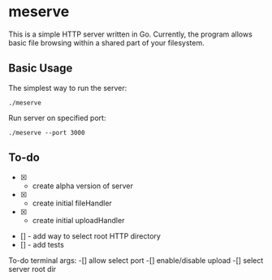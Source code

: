 

# meserve

This is a simple HTTP server written in Go.
Currently, the program allows basic file browsing within a shared part of your filesystem.

## Basic Usage

The simplest way to run the server:

```./meserve```

Run server on specified port:

```./meserve --port 3000```


## To-do
- [x] - create alpha version of server
- [x] - create initial fileHandler
- [x] - create initial uploadHandler
- [] - add way to select root HTTP directory
- [] - add tests

To-do terminal args:
-[] allow select port
-[] enable/disable upload
-[] select server root dir
